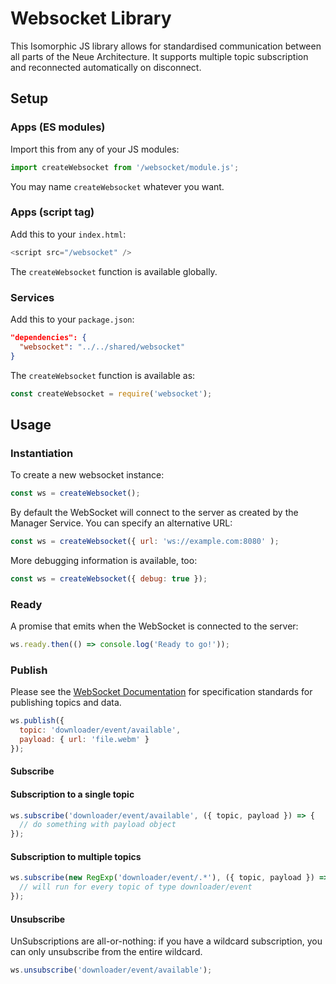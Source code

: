 # Websocket Library

This Isomorphic JS library allows for standardised communication between all
parts of the Neue Architecture. It supports multiple topic subscription and
reconnected automatically on disconnect.

## Setup

### Apps (ES modules)

Import this from any of your JS modules:

```javascript
import createWebsocket from '/websocket/module.js';
```

You may name `createWebsocket` whatever you want.

### Apps (script tag)

Add this to your `index.html`:

```javascript
<script src="/websocket" />
```

The `createWebsocket` function is available globally.

### Services

Add this to your `package.json`:

```json
"dependencies": {
  "websocket": "../../shared/websocket"
}
```

The `createWebsocket` function is available as:

```javascript
const createWebsocket = require('websocket');
```

## Usage

### Instantiation

To create a new websocket instance:

```javascript
const ws = createWebsocket();
```

By default the WebSocket will connect to the server as created by the Manager
Service. You can specify an alternative URL:

```javascript
const ws = createWebsocket({ url: 'ws://example.com:8080' );
```

More debugging information is available, too:

```javascript
const ws = createWebsocket({ debug: true });
```

### Ready

A promise that emits when the WebSocket is connected to the server:

```javascript
ws.ready.then(() => console.log('Ready to go!'));
```

### Publish

Please see the [WebSocket Documentation](../../docs/WEBSOCKET.md) for
specification standards for publishing topics and data.

```javascript
ws.publish({
  topic: 'downloader/event/available',
  payload: { url: 'file.webm' }
});
```

#### Subscribe

#### Subscription to a single topic

```javascript
ws.subscribe('downloader/event/available', ({ topic, payload }) => {
  // do something with payload object
});
```

#### Subscription to multiple topics

```javascript
ws.subscribe(new RegExp('downloader/event/.*'), ({ topic, payload }) => {
  // will run for every topic of type downloader/event
});
```

#### Unsubscribe

UnSubscriptions are all-or-nothing: if you have a wildcard subscription, you can
only unsubscribe from the entire wildcard.

```javascript
ws.unsubscribe('downloader/event/available');
```
